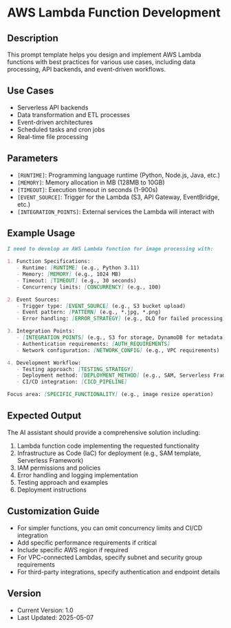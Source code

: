 # AWS Lambda Function Development

## Description
This prompt template helps you design and implement AWS Lambda functions with best practices for various use cases, including data processing, API backends, and event-driven workflows.

## Use Cases
- Serverless API backends
- Data transformation and ETL processes
- Event-driven architectures
- Scheduled tasks and cron jobs
- Real-time file processing

## Parameters
- `[RUNTIME]`: Programming language runtime (Python, Node.js, Java, etc.)
- `[MEMORY]`: Memory allocation in MB (128MB to 10GB)
- `[TIMEOUT]`: Execution timeout in seconds (1-900s)
- `[EVENT_SOURCE]`: Trigger for the Lambda (S3, API Gateway, EventBridge, etc.)
- `[INTEGRATION_POINTS]`: External services the Lambda will interact with

## Example Usage

```markdown
I need to develop an AWS Lambda function for image processing with:

1. Function Specifications:
   - Runtime: [RUNTIME] (e.g., Python 3.11)
   - Memory: [MEMORY] (e.g., 1024 MB)
   - Timeout: [TIMEOUT] (e.g., 30 seconds)
   - Concurrency limits: [CONCURRENCY] (e.g., 100)

2. Event Sources:
   - Trigger type: [EVENT_SOURCE] (e.g., S3 bucket upload)
   - Event pattern: [PATTERN] (e.g., *.jpg, *.png)
   - Error handling: [ERROR_STRATEGY] (e.g., DLQ for failed processing)

3. Integration Points:
   - [INTEGRATION_POINTS] (e.g., S3 for storage, DynamoDB for metadata)
   - Authentication requirements: [AUTH_REQUIREMENTS]
   - Network configuration: [NETWORK_CONFIG] (e.g., VPC requirements)

4. Development Workflow:
   - Testing approach: [TESTING_STRATEGY]
   - Deployment method: [DEPLOYMENT_METHOD] (e.g., SAM, Serverless Framework)
   - CI/CD integration: [CICD_PIPELINE]

Focus area: [SPECIFIC_FUNCTIONALITY] (e.g., image resize operation)
```

## Expected Output
The AI assistant should provide a comprehensive solution including:

1. Lambda function code implementing the requested functionality
2. Infrastructure as Code (IaC) for deployment (e.g., SAM template, Serverless Framework)
3. IAM permissions and policies 
4. Error handling and logging implementation
5. Testing approach and examples
6. Deployment instructions

## Customization Guide
- For simpler functions, you can omit concurrency limits and CI/CD integration
- Add specific performance requirements if critical
- Include specific AWS region if required
- For VPC-connected Lambdas, specify subnet and security group requirements
- For third-party integrations, specify authentication and endpoint details

## Version
- Current Version: 1.0
- Last Updated: 2025-05-07
